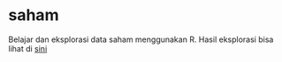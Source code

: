 # saham
Belajar dan eksplorasi data saham menggunakan R. Hasil eksplorasi bisa lihat di [sini](https://htmlpreview.github.io/?https://raw.githubusercontent.com/rasyidstat/saham/master/saham_eda.html)
